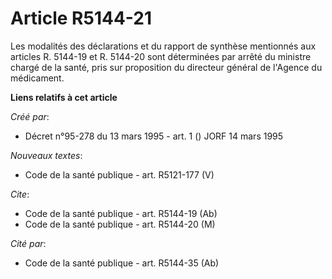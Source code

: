 # Article R5144-21

Les modalités des déclarations et du rapport de synthèse mentionnés aux articles R. 5144-19 et R. 5144-20 sont déterminées
par arrêté du ministre chargé de la santé, pris sur proposition du directeur général de l'Agence du médicament.

**Liens relatifs à cet article**

_Créé par_:

  - Décret n°95-278 du 13 mars 1995 - art. 1 () JORF 14 mars 1995

_Nouveaux textes_:

  - Code de la santé publique - art. R5121-177 (V)

_Cite_:

  - Code de la santé publique - art. R5144-19 (Ab)
  - Code de la santé publique - art. R5144-20 (M)

_Cité par_:

  - Code de la santé publique - art. R5144-35 (Ab)
